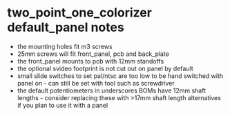 # two_point_one_colorizer default_panel notes

- the mounting holes fit m3 screws
- 25mm screws will fit front_panel, pcb and back_plate
- the front_panel mounts to pcb with 12mm standoffs
- the optional svideo footprint is not cut out on panel by default
- small slide switches to set pal/ntsc are too low to be hand switched with panel on - can still be set with tool such as screwdriver
- the default potentiometers in underscores BOMs have 12mm shaft lengths - consider replacing these with >17mm shaft length alternatives if you plan to use it with a panel